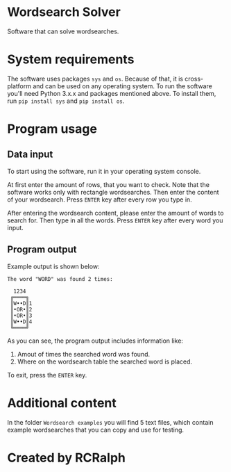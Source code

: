 # Wordsearch Solver
Software that can solve wordsearches.

# System requirements
The software uses packages `sys` and `os`. Because of that, it is cross-platform and can be used on any operating system. To run the software you'll need Python 3.x.x and packages mentioned above. To install them, run `pip install sys` and `pip install os`. 

# Program usage
## Data input
To start using the software, run it in your operating system console. 

At first enter the amount of rows, that you want to check. Note that the software works only with rectangle wordsearches. Then enter the content of your wordsearch. Press `ENTER` key after every row you type in.

After entering the wordsearch content, please enter the amount of words to search for. Then type in all the words. Press `ENTER` key after every word you input.

## Program output
Example output is shown below:
```
The word "WORD" was found 2 times:

  1234
 ╔════╗
 ║W••D║1
 ║•OR•║2
 ║•OR•║3
 ║W••D║4
 ╚════╝
```
As you can see, the program output includes information like:
1. Amout of times the searched word was found.
1. Where on the wordsearch table the searched word is placed.

To exit, press the `ENTER` key.

# Additional content
In the folder `Wordsearch examples` you will find 5 text files, which contain example wordsearches that you can copy and use for testing.

# Created by RCRalph